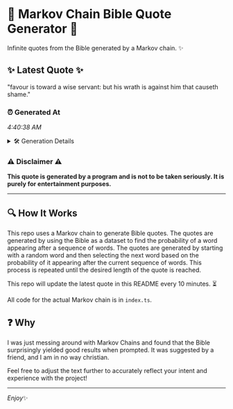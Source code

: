 # 📖 Markov Chain Bible Quote Generator 📖

Infinite quotes from the Bible generated by a Markov chain. ✨

## ✨ Latest Quote ✨
"favour is toward a wise servant: but his wrath is against him that causeth shame."

### ⏰ Generated At
*4:40:38 AM*

<details>
    <summary>🛠️ Generation Details</summary>
    <p>
        <strong>🌱 Seed:</strong> favour<br>
        <strong>🔄 Iterations:</strong> 14<br>
        <strong>📜 Context History:</strong><br>[ favour ]: is<br>[ favour, is ]: toward<br>[ favour, is, toward ]: a<br>[ favour, is, toward, a ]: wise<br>[ favour, is, toward, a, wise ]: servant:<br>[ favour, is, toward, a, wise, servant: ]: but<br>[ is, toward, a, wise, servant:, but ]: his<br>[ toward, a, wise, servant:, but, his ]: wrath<br>[ a, wise, servant:, but, his, wrath ]: is<br>[ wise, servant:, but, his, wrath, is ]: against<br>[ servant:, but, his, wrath, is, against ]: him<br>[ but, his, wrath, is, against, him ]: that<br>[ his, wrath, is, against, him, that ]: causeth<br>[ wrath, is, against, him, that, causeth ]: shame.<br>
    </p>
</details>

### ⚠️ Disclaimer ⚠️
**This quote is generated by a program and is not to be taken seriously. It is purely for entertainment purposes.**

---

## 🔍 How It Works

This repo uses a Markov chain to generate Bible quotes. The quotes are generated by using the Bible as a dataset to find the probability of a word appearing after a sequence of words. The quotes are generated by starting with a random word and then selecting the next word based on the probability of it appearing after the current sequence of words. This process is repeated until the desired length of the quote is reached.

This repo will update the latest quote in this README every 10 minutes. ⏳

All code for the actual Markov chain is in `index.ts`.

## ❓ Why

I was just messing around with Markov Chains and found that the Bible surprisingly yielded good results when prompted. 
It was suggested by a friend, and I am in no way christian.

Feel free to adjust the text further to accurately reflect your intent and experience with the project!

---

*Enjoy*✨
